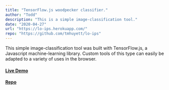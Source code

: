 ```yaml
---
title: "TensorFlow.js woodpecker classifier."
author: "Todd"
description: "This is a simple image-classification tool."
date: "2020-04-27"
url: "https://lo-ips.herokuapp.com/"
repo: "https://github.com/tmhuyett/lo-ips"
---
```


This simple image-classification tool was built with TensorFlow.js, a Javascript machine-learning library. Custom tools of this type can easily be adapted to a variety of uses in the browser.

#### [Live Demo](https://lo-ips.herokuapp.com/) &nbsp;&nbsp;&nbsp;&nbsp;

#### [Repo](https://github.com/prokopious/lo-ips)
